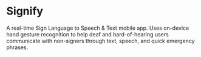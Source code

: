 # Signify
A real-time Sign Language to Speech &amp; Text mobile app. Uses on-device hand gesture recognition to help deaf and hard-of-hearing users communicate with non-signers through text, speech, and quick emergency phrases.
